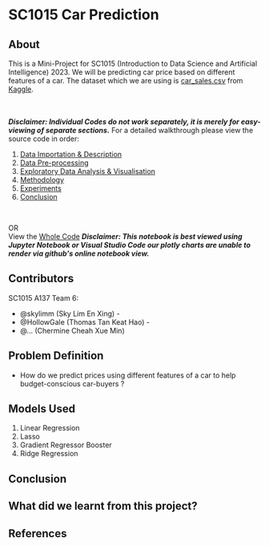 # SC1015 Car Prediction
## About
This is a Mini-Project for SC1015 (Introduction to Data Science and Artificial Intelligence) 2023. We will be predicting car price based on different features of a car. The dataset which we are using is [car_sales.csv](https://www.kaggle.com/datasets/smritisingh1997/car-salescsv?topic=internetDataset) from [Kaggle](https://www.kaggle.com).

<br><br />
_**Disclaimer: Individual Codes do not work separately, it is merely for easy-viewing of separate sections.**_
For a detailed walkthrough please view the source code in order: 
1. [Data Importation & Description](https://github.com/skylimm/SC1015-Car-Prediction/blob/main/Data%20Importation%20%26%20Description.ipynb)
2. [Data Pre-processing](https://github.com/skylimm/SC1015-Car-Prediction/blob/main/Data%20Pre-processing.ipynb)
3. [Exploratory Data Analysis & Visualisation](https://github.com/skylimm/SC1015-Car-Prediction/blob/main/Exploratory%20Data%20Analysis%20%26%20Visualization.ipynb)
4. [Methodology](https://github.com/skylimm/SC1015-Car-Prediction/blob/main/Methodology.ipynb)
5. [Experiments](https://github.com/skylimm/SC1015-Car-Prediction/blob/main/Experiments.ipynb)
6. [Conclusion](https://github.com/skylimm/SC1015-Car-Prediction/blob/main/Conclusion.ipynb)
<br />

OR<br />
View the [Whole Code](https://github.com/skylimm/SC1015-Car-Prediction/blob/main/Car%20Prediction.ipynb)
_**Disclaimer: This notebook is best viewed using Jupyter Notebook or Visual Studio Code our plotly charts are unable to render via github's online notebook view.**_


## Contributors
SC1015 A137 Team 6:
- @skylimm (Sky Lim En Xing) - 
- @HollowGale (Thomas Tan Keat Hao) - 
- @... (Chermine Cheah Xue Min)


## Problem Definition
- How do we predict prices using different features of a car to help budget-conscious car-buyers ?

## Models Used
1. Linear Regression
2. Lasso
3. Gradient Regressor Booster
4. Ridge Regression


## Conclusion



## What did we learnt from this project?
## References
